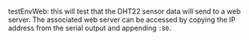 testEnvWeb: this will test that the DHT22 sensor data will send to a web server. The associated web server can be accessed by copying the IP address from the serial output and appending `:80`.